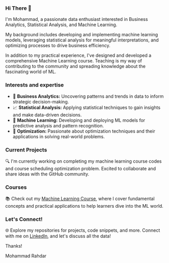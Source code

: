 ### Hi There 👋

I'm Mohammad, a passionate data enthusiast interested in Business Analytics, Statistical Analysis, and Machine Learning.

My background includes developing and implementing machine learning models, leveraging statistical analysis for meaningful interpretations, and optimizing processes to drive business efficiency.

In addition to my practical experience, I've designed and developed a comprehensive Machine Learning course. Teaching is my way of contributing to the community and spreading knowledge about the fascinating world of ML.

### Interests and expertise
- 👀 **Business Analytics:** Uncovering patterns and trends in data to inform strategic decision-making.  
- 📈 **Statistical Analysis:** Applying statistical techniques to gain insights and make data-driven decisions.
- 🧐 **Machine Learning:** Developing and deploying ML models for predictive analysis and pattern recognition.
- 🎯 **Optimization:** Passionate about optimization techniques and their applications in solving real-world problems.

### Current Projects

🔍 I'm currently working on completing my machine learning course codes and course scheduling optimization problem. Excited to collaborate and share ideas with the GitHub community.

### Courses

📚 Check out my [Machine Learning Course](https://github.com/mo-rahdar/Machine_Learning_Course), where I cover fundamental concepts and practical applications to help learners dive into the ML world.

### Let's Connect!

🌐 Explore my repositories for projects, code snippets, and more. Connect with me on [LinkedIn](https://www.linkedin.com/in/rahdar/), and let's discuss all the data!

Thanks!

Mohammad Rahdar
